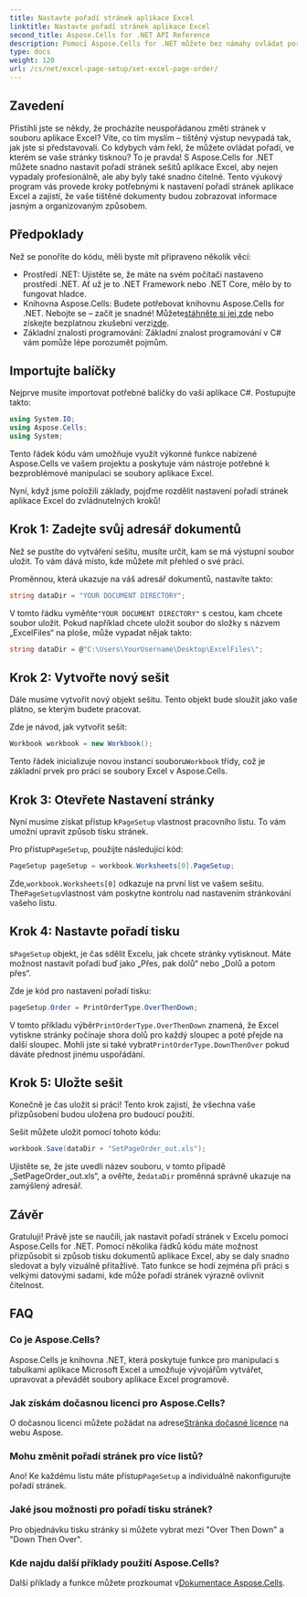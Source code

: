 ```yaml
---
title: Nastavte pořadí stránek aplikace Excel
linktitle: Nastavte pořadí stránek aplikace Excel
second_title: Aspose.Cells for .NET API Reference
description: Pomocí Aspose.Cells for .NET můžete bez námahy ovládat pořadí tisku stránek Excelu. V tomto podrobném průvodci se dozvíte, jak přizpůsobit pracovní postup.
type: docs
weight: 120
url: /cs/net/excel-page-setup/set-excel-page-order/
---
```

## Zavedení

Přistihli jste se někdy, že procházíte neuspořádanou změtí stránek v souboru aplikace Excel? Víte, co tím myslím – tištěný výstup nevypadá tak, jak jste si představovali. Co kdybych vám řekl, že můžete ovládat pořadí, ve kterém se vaše stránky tisknou? To je pravda! S Aspose.Cells for .NET můžete snadno nastavit pořadí stránek sešitů aplikace Excel, aby nejen vypadaly profesionálně, ale aby byly také snadno čitelné. Tento výukový program vás provede kroky potřebnými k nastavení pořadí stránek aplikace Excel a zajistí, že vaše tištěné dokumenty budou zobrazovat informace jasným a organizovaným způsobem.

## Předpoklady

Než se ponoříte do kódu, měli byste mít připraveno několik věcí:

- Prostředí .NET: Ujistěte se, že máte na svém počítači nastaveno prostředí .NET. Ať už je to .NET Framework nebo .NET Core, mělo by to fungovat hladce.
-  Knihovna Aspose.Cells: Budete potřebovat knihovnu Aspose.Cells for .NET. Nebojte se – začít je snadné! Můžete[stáhněte si jej zde](https://releases.aspose.com/cells/net/) nebo získejte bezplatnou zkušební verzi[zde](https://releases.aspose.com/).
- Základní znalosti programování: Základní znalost programování v C# vám pomůže lépe porozumět pojmům.

## Importujte balíčky

Nejprve musíte importovat potřebné balíčky do vaší aplikace C#. Postupujte takto:

```csharp
using System.IO;
using Aspose.Cells;
using System;
```

Tento řádek kódu vám umožňuje využít výkonné funkce nabízené Aspose.Cells ve vašem projektu a poskytuje vám nástroje potřebné k bezproblémové manipulaci se soubory aplikace Excel.

Nyní, když jsme položili základy, pojďme rozdělit nastavení pořadí stránek aplikace Excel do zvládnutelných kroků!

## Krok 1: Zadejte svůj adresář dokumentů

Než se pustíte do vytváření sešitu, musíte určit, kam se má výstupní soubor uložit. To vám dává místo, kde můžete mít přehled o své práci. 

Proměnnou, která ukazuje na váš adresář dokumentů, nastavíte takto:

```csharp
string dataDir = "YOUR DOCUMENT DIRECTORY";
```

 V tomto řádku vyměňte`"YOUR DOCUMENT DIRECTORY"` s cestou, kam chcete soubor uložit. Pokud například chcete uložit soubor do složky s názvem „ExcelFiles“ na ploše, může vypadat nějak takto:

```csharp
string dataDir = @"C:\Users\YourUsername\Desktop\ExcelFiles\";
```

## Krok 2: Vytvořte nový sešit


Dále musíme vytvořit nový objekt sešitu. Tento objekt bude sloužit jako vaše plátno, se kterým budete pracovat.

Zde je návod, jak vytvořit sešit:

```csharp
Workbook workbook = new Workbook();
```

 Tento řádek inicializuje novou instanci souboru`Workbook` třídy, což je základní prvek pro práci se soubory Excel v Aspose.Cells.

## Krok 3: Otevřete Nastavení stránky


 Nyní musíme získat přístup k`PageSetup` vlastnost pracovního listu. To vám umožní upravit způsob tisku stránek.

 Pro přístup`PageSetup`, použijte následující kód:

```csharp
PageSetup pageSetup = workbook.Worksheets[0].PageSetup;
```

 Zde,`workbook.Worksheets[0]` odkazuje na první list ve vašem sešitu. The`PageSetup`vlastnost vám poskytne kontrolu nad nastavením stránkování vašeho listu.

## Krok 4: Nastavte pořadí tisku


 s`PageSetup` objekt, je čas sdělit Excelu, jak chcete stránky vytisknout. Máte možnost nastavit pořadí buď jako „Přes, pak dolů“ nebo „Dolů a potom přes“.

Zde je kód pro nastavení pořadí tisku:

```csharp
pageSetup.Order = PrintOrderType.OverThenDown;
```

 V tomto příkladu výběr`PrintOrderType.OverThenDown` znamená, že Excel vytiskne stránky počínaje shora dolů pro každý sloupec a poté přejde na další sloupec. Mohli jste si také vybrat`PrintOrderType.DownThenOver` pokud dáváte přednost jinému uspořádání.

## Krok 5: Uložte sešit


Konečně je čas uložit si práci! Tento krok zajistí, že všechna vaše přizpůsobení budou uložena pro budoucí použití.

Sešit můžete uložit pomocí tohoto kódu:

```csharp
workbook.Save(dataDir + "SetPageOrder_out.xls");
```

 Ujistěte se, že jste uvedli název souboru, v tomto případě „SetPageOrder_out.xls“, a ověřte, že`dataDir` proměnná správně ukazuje na zamýšlený adresář.

## Závěr

Gratuluji! Právě jste se naučili, jak nastavit pořadí stránek v Excelu pomocí Aspose.Cells for .NET. Pomocí několika řádků kódu máte možnost přizpůsobit si způsob tisku dokumentů aplikace Excel, aby se daly snadno sledovat a byly vizuálně přitažlivé. Tato funkce se hodí zejména při práci s velkými datovými sadami, kde může pořadí stránek výrazně ovlivnit čitelnost. 

## FAQ

### Co je Aspose.Cells?
Aspose.Cells je knihovna .NET, která poskytuje funkce pro manipulaci s tabulkami aplikace Microsoft Excel a umožňuje vývojářům vytvářet, upravovat a převádět soubory aplikace Excel programově.

### Jak získám dočasnou licenci pro Aspose.Cells?
 O dočasnou licenci můžete požádat na adrese[Stránka dočasné licence](https://purchase.aspose.com/temporary-license/) na webu Aspose.

### Mohu změnit pořadí stránek pro více listů?
 Ano! Ke každému listu máte přístup`PageSetup` a individuálně nakonfigurujte pořadí stránek.

### Jaké jsou možnosti pro pořadí tisku stránek?
Pro objednávku tisku stránky si můžete vybrat mezi "Over Then Down" a "Down Then Over".

### Kde najdu další příklady použití Aspose.Cells?
 Další příklady a funkce můžete prozkoumat v[Dokumentace Aspose.Cells](https://reference.aspose.com/cells/net/).